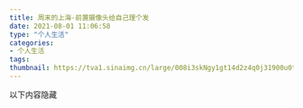 ```yaml
---
title: 周末的上海-前置摄像头给自己理个发
date: 2021-08-01 11:06:58
type: "个人生活"
categories: 
- 个人生活
tags:
thumbnail: https://tva1.sinaimg.cn/large/008i3skNgy1gt14d2z4q0j31900u0tb5.jpg
---
```

以下内容隐藏

[comment]: <> (我强烈支持理发店的tony老师应该先考个证才能上岗，一点审美都没有。)

[comment]: <> (去年也就是2020年我留的是板寸，已经快忘记自己寸头的样子了。那时候刚研一，脸圆圆的，顶着个寸头见新同学哈哈哈哈，)

[comment]: <> (后来今年也见是21张龙问我，怎么你头发这么多了，班级轰趴的时候还一起合影了哈哈哈。。我说不是头发多，是我头发长长了，)

[comment]: <> (我比较喜欢这种风格的发型，)

[comment]: <> (由于本人不是很好看，所以照片是不可能放在朋友圈的，影响圈容圈貌哈哈哈)

[comment]: <> (![]&#40;https://tva1.sinaimg.cn/large/008i3skNgy1gt13x56y2sj30xg0u00wj.jpg&#41;)



[comment]: <> (、镜子不好操作，用Mac还行)

[comment]: <> (现在实习公司里都是男的多，有时候还是没注意自己的形象，)

[comment]: <> (单身久了，有时候确实顾不上，长得不算好看的人，不积极努力去寻找能接受这样的自己的人，是不可能摆脱单身的，尤其是男的23333)

[comment]: <> (不过我这个人有个好处是，不知道为啥我很喜欢自己的样子，而有一些长得很好看的男的，还是经常对自己长相不满意，我觉得duck不必了)

[comment]: <> (![]&#40;https://tva1.sinaimg.cn/large/008i3skNgy1gt13ywrnfcj30xg0u0dk0.jpg&#41;)





[comment]: <> (大功告成)



[comment]: <> (![]&#40;https://tva1.sinaimg.cn/large/008i3skNgy1gt13xa92ulj30xg0u078a.jpg&#41;)



[comment]: <> (去公司应该头发不会翘起一小撮了)

